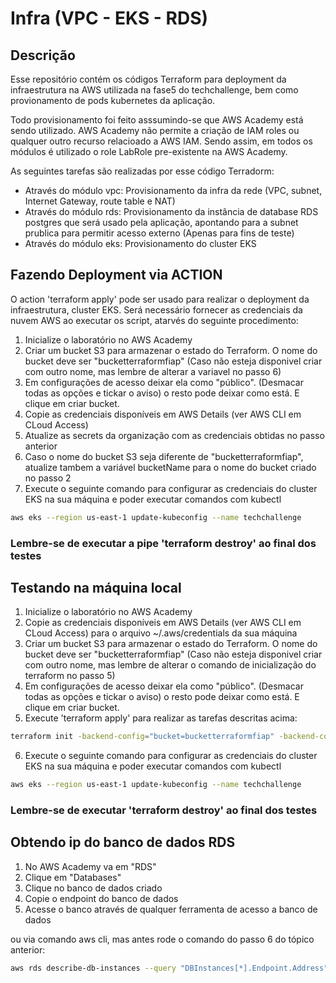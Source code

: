 # Infra (VPC - EKS - RDS)

## Descrição

Esse repositório contém os códigos Terraform para deployment da infraestrutura na AWS utilizada na fase5 do techchallenge, bem como provionamento de pods kubernetes da aplicação.

Todo provisionamento foi feito asssumindo-se que AWS Academy está sendo utilizado.  AWS Academy não permite a criação de IAM roles ou qualquer outro recurso relacioado a AWS IAM. Sendo assim, em todos os módulos é utilizado o role LabRole pre-existente na AWS Academy.

As seguintes tarefas são realizadas por esse código Terradorm:

* Através do módulo vpc: Provisionamento da infra da rede (VPC, subnet, Internet Gateway, route table e NAT)
* Através do módulo rds: Provisionamento da instância de database RDS postgres que será usado pela aplicação, apontando para a subnet prublica para permitir acesso externo (Apenas para fins de teste)
* Através do módulo eks: Provisionamento do cluster EKS

## Fazendo Deployment via ACTION

O action 'terraform apply' pode ser usado para realizar o deployment da infraestrutura, cluster EKS.  Será necessário fornecer as credenciais da nuvem AWS ao executar os script, atarvés do seguinte procedimento:

1. Inicialize o laboratório no AWS Academy
2. Criar um bucket S3 para armazenar o estado do Terraform.  O nome do bucket deve ser "bucketterraformfiap"  (Caso não esteja disponivel criar com outro nome, mas lembre de alterar a variavel no passo 6)
3. Em configurações de acesso deixar ela como "público". (Desmacar todas as opções e tickar o aviso) o resto pode deixar como está. E clique em criar bucket.
4. Copie as credenciais disponíveis em AWS Details (ver AWS CLI em CLoud Access)
5. Atualize as secrets da organização com as credenciais obtidas no passo anterior
6. Caso o nome do bucket S3 seja diferente de "bucketterraformfiap", atualize tambem a variável bucketName para o nome do bucket criado no passo 2
7. Execute o seguinte comando para configurar as credenciais do cluster EKS na sua máquina e poder executar comandos com kubectl
```bash
aws eks --region us-east-1 update-kubeconfig --name techchallenge
```
### Lembre-se de executar a pipe 'terraform destroy' ao final dos testes

## Testando na máquina local

1. Inicialize o laboratório no AWS Academy
2. Copie as credenciais disponíveis em AWS Details (ver AWS CLI em CLoud Access) para o arquivo ~/.aws/credentials da sua máquina
3. Criar um bucket S3 para armazenar o estado do Terraform.  O nome do bucket deve ser "bucketterraformfiap" (Caso não esteja disponivel criar com outro nome, mas lembre de alterar o comando de inicialização do terraform no passo 5)
4. Em configurações de acesso deixar ela como "público". (Desmacar todas as opções e tickar o aviso) o resto pode deixar como está. E clique em criar bucket.
5. Execute 'terraform apply' para realizar as tarefas descritas acima: 
```bash
terraform init -backend-config="bucket=bucketterraformfiap" -backend-config="region=us-east-1" -backend-config="key=terraform.tfstate"
```
6. Execute o seguinte comando para configurar as credenciais do cluster EKS na sua máquina e poder executar comandos com kubectl
```bash
aws eks --region us-east-1 update-kubeconfig --name techchallenge
```

### Lembre-se de executar 'terraform destroy' ao final dos testes

## Obtendo ip do banco de dados RDS

1. No AWS Academy va em  "RDS"
2. Clique em "Databases"
3. Clique no banco de dados criado
4. Copie o endpoint do banco de dados
5. Acesse o banco através de qualquer ferramenta de acesso a banco de dados

ou via comando aws cli, mas antes rode o comando do passo 6 do tópico anterior:
```bash
aws rds describe-db-instances --query "DBInstances[*].Endpoint.Address" --output text
```